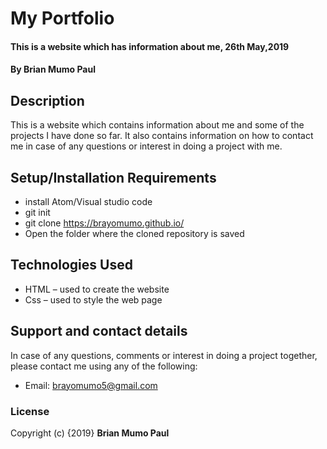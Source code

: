 # My Portfolio
#### This is a website which has information about me, 26th May,2019
#### By **Brian Mumo Paul**
## Description
This is a website which contains information about me and some of the projects I have done so far. It also contains information on how to contact me in case of any questions or interest in doing a project with me.
## Setup/Installation Requirements
* install Atom/Visual studio code
* git init
* git clone https://brayomumo.github.io/
*  Open the folder where the cloned repository is saved 
## Technologies Used
 * HTML – used to create the website
 * Css – used to style the web page
## Support and contact details
In case of any questions, comments or interest in doing a project together, please contact me using any of the following:
* Email: brayomumo5@gmail.com

### License
Copyright (c) {2019} **Brian Mumo Paul**
  
